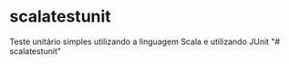 # scalatestunit
Teste unitário simples utilizando a linguagem Scala e utilizando JUnit
"# scalatestunit" 
